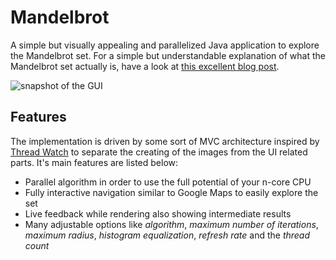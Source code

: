 # Mandelbrot

A simple but visually appealing and parallelized Java application to explore
the Mandelbrot set. For a simple but understandable explanation of what the
Mandelbrot set actually is, have a look at [this excellent blog post].

![snapshot of the GUI](http://reaktor42.de/~b52/public/mandelbrot.png)

## Features

The implementation is driven by some sort of MVC architecture inspired by
[Thread Watch] to separate the creating of the images from the UI related
parts. It's main features are listed below:

* Parallel algorithm in order to use the full potential of your n-core CPU
* Fully interactive navigation similar to Google Maps to easily explore the
  set
* Live feedback while rendering also showing intermediate results
* Many adjustable options like _algorithm_, _maximum number of iterations_,
  _maximum radius_, _histogram equalization_, _refresh rate_ and the
  _thread count_


[this excellent blog post]: http://yozh.org/mset_index/
[Thread Watch]: https://sites.google.com/site/drjohnbmatthews/threadwatch
